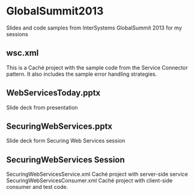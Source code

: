GlobalSummit2013
================

Slides and code samples from InterSystems GlobalSummit 2013 for my sessions

wsc.xml
-------
This is a Caché project with the sample code from the Service Connector pattern.
It also includes the sample error handling strategies.

WebServicesToday.pptx
---------------------

Slide deck from presentation

SecuringWebServices.pptx
------------------------
Slide deck form Securing Web Services session

SecuringWebServices Session
---------------------------
SecuringWebServicesService.xml  Caché project with server-side service
SecuringWebServicesConsumer.xml Caché project with client-side consumer 
                                and test code.

